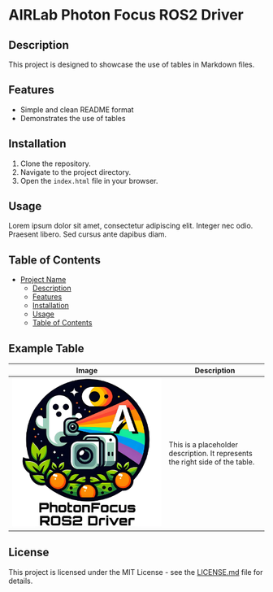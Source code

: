 # AIRLab Photon Focus ROS2 Driver

## Description

This project is designed to showcase the use of tables in Markdown files.

## Features

- Simple and clean README format
- Demonstrates the use of tables

## Installation

1. Clone the repository.
2. Navigate to the project directory.
3. Open the `index.html` file in your browser.

## Usage

Lorem ipsum dolor sit amet, consectetur adipiscing elit. Integer nec odio. Praesent libero. Sed cursus ante dapibus diam.

## Table of Contents

- [Project Name](#project-name)
  - [Description](#description)
  - [Features](#features)
  - [Installation](#installation)
  - [Usage](#usage)
  - [Table of Contents](#table-of-contents)

## Example Table

| Image                                   | Description                         |
| --------------------------------------- | ----------------------------------- |
| ![Square Image](img/logo.jpeg)          | This is a placeholder description. It represents the right side of the table. |

## License

This project is licensed under the MIT License - see the [LICENSE.md](LICENSE.md) file for details.


